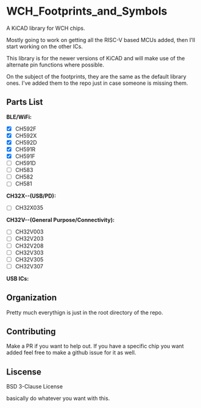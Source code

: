 # WCH_Footprints_and_Symbols
A KiCAD library for WCH chips.


Mostly going to work on getting all the RISC-V based MCUs added, then I'll 
start working on the other ICs.

This library is for the newer versions of KiCAD and will make use of the
alternate pin functions where possible.

On the subject of the footprints, they are the same as the default library
ones. I've added them to the repo just in case someone is missing them.


## Parts List

**BLE/WiFi:**

- [X] CH592F
- [X] CH592X
- [X] CH592D
- [X] CH591R
- [X] CH591F
- [ ] CH591D
- [ ] CH583
- [ ] CH582
- [ ] CH581

**CH32X--(USB/PD):**

- [ ] CH32X035

**CH32V--(General Purpose/Connectivity):**

- [ ] CH32V003
- [ ] CH32V203
- [ ] CH32V208
- [ ] CH32V303
- [ ] CH32V305
- [ ] CH32V307

**USB ICs:**


## Organization

Pretty much everythign is just in the root directory of the repo.

## Contributing

Make a PR if you want to help out. If you have a specific chip you want 
added feel free to make a github issue for it as well.

## Liscense

BSD 3-Clause License

basically do whatever you want with this.
